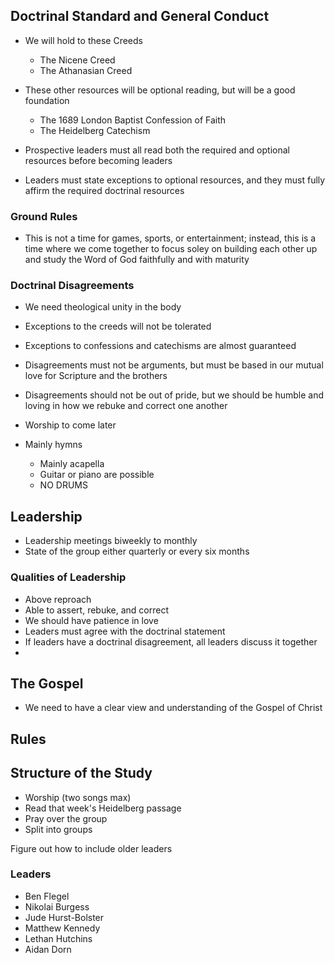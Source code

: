 ## Doctrinal Standard and General Conduct

- We will hold to these Creeds

  - The Nicene Creed
  - The Athanasian Creed

- These other resources will be optional reading, but will be a good foundation

  - The 1689 London Baptist Confession of Faith
  - The Heidelberg Catechism

- Prospective leaders must all read both the required and optional resources
  before becoming leaders
- Leaders must state exceptions to optional resources, and they must fully affirm
  the required doctrinal resources

### Ground Rules

- This is not a time for games, sports, or entertainment; instead, this is a
  time where we come together to focus soley on building each other up and study
  the Word of God faithfully and with maturity

### Doctrinal Disagreements

- We need theological unity in the body
- Exceptions to the creeds will not be tolerated
- Exceptions to confessions and catechisms are almost guaranteed
- Disagreements must not be arguments, but must be based in our mutual love for
  Scripture and the brothers
- Disagreements should not be out of pride, but we should be humble and loving
  in how we rebuke and correct one another
- Worship to come later

- Mainly hymns
  - Mainly acapella
  - Guitar or piano are possible
  - NO DRUMS

## Leadership

- Leadership meetings biweekly to monthly
- State of the group either quarterly or every six months

### Qualities of Leadership

- Above reproach
- Able to assert, rebuke, and correct
- We should have patience in love
- Leaders must agree with the doctrinal statement
- If leaders have a doctrinal disagreement, all leaders discuss it together
-

## The Gospel

- We need to have a clear view and understanding of the Gospel of Christ

## Rules

## Structure of the Study

- Worship (two songs max)
- Read that week's Heidelberg passage
- Pray over the group
- Split into groups

Figure out how to include older leaders

### Leaders

- Ben Flegel
- Nikolai Burgess
- Jude Hurst-Bolster
- Matthew Kennedy
- Lethan Hutchins
- Aidan Dorn
